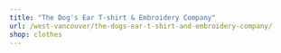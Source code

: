 ```yaml
---
title: "The Dog's Ear T-shirt & Embroidery Company"
url: /west-vancouver/the-dogs-ear-t-shirt-and-embroidery-company/
shop: clothes
---
```

